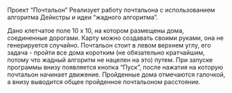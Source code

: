Проект “Почтальон”
Реализует работу почтальона с использованием алгоритма Дейкстры и идеи “жадного алгоритма”. 

Дано клетчатое поле 10 х 10, на котором размещены дома, соединенные дорогами. Карту можно создавать своими руками, она не генерируется случайно. 
Почтальон стоит в левом верхнем углу, его задача - пройти все дома коротким (не обязательно кратчайшим, потому что жадный алгоритм не нацелен на это) путем.
При запуске программы внизу появляется кнопка “Пуск”, после нажатия на которую почтальон начинает движение. Пройденные дома отмечаются галочкой, а внизу выводится общее пройденное почтальоном расстояние.
